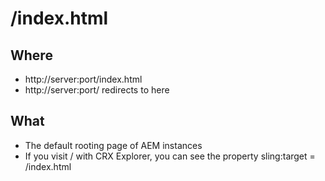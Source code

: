 # /index.html

## Where

- http://server:port/index.html
- http://server:port/ redirects to here

## What

- The default rooting page of AEM instances
- If you visit / with CRX Explorer, you can see the property sling:target = /index.html
